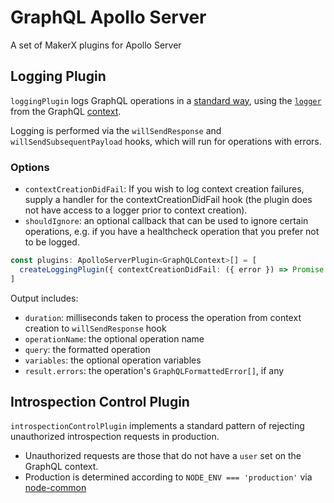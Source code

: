 ﻿# GraphQL Apollo Server

A set of MakerX plugins for Apollo Server

## Logging Plugin

`loggingPlugin` logs GraphQL operations in a [standard way](https://github.com/MakerXStudio/graphql-core/blob/main/src/logging.ts), using the [`logger`](https://github.com/MakerXStudio/node-common/blob/main/src/logger.ts) from the GraphQL [context](https://github.com/MakerXStudio/graphql-core/blob/main/src/context.ts).

Logging is performed via the `willSendResponse` and `willSendSubsequentPayload` hooks, which will run for operations with errors.

### Options

- `contextCreationDidFail`: If you wish to log context creation failures, supply a handler for the contextCreationDidFail hook (the plugin does not have access to a logger prior to context creation).
- `shouldIgnore`: an optional callback that can be used to ignore certain operations, e.g. if you have a healthcheck operation that you prefer not to be logged.

```ts
const plugins: ApolloServerPlugin<GraphQLContext>[] = [
  createLoggingPlugin({ contextCreationDidFail: ({ error }) => Promise.resolve(logger.error('Context creation failed', { error })) }),
]
```

Output includes:

- `duration`: milliseconds taken to process the operation from context creation to `willSendResponse` hook
- `operationName`: the optional operation name
- `query`: the formatted operation
- `variables`: the optional operation variables
- `result.errors`: the operation's `GraphQLFormattedError[]`, if any

## Introspection Control Plugin

`introspectionControlPlugin` implements a standard pattern of rejecting unauthorized introspection requests in production.

- Unauthorized requests are those that do not have a `user` set on the GraphQL context.
- Production is determined according to `NODE_ENV === 'production'` via [node-common](https://github.com/MakerXStudio/node-common/blob/main/src/environment.ts)
